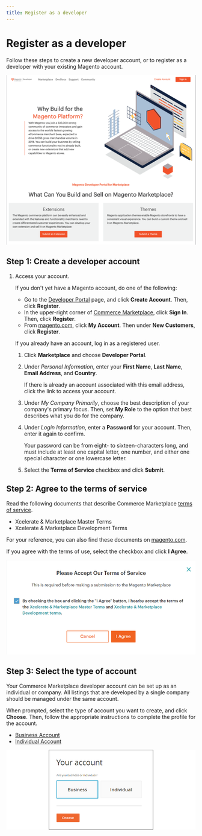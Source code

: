 ```yaml
---
title: Register as a developer
---
```


# Register as a developer

Follow these steps to create a new developer account, or to register as a developer with your existing Magento account.

![](../sellers/_images/developer-portal-landing-page.png)

## Step 1: Create a developer account

1. Access your account.

   If you don't yet have a Magento account, do one of the following:

   -  Go to the [Developer Portal](https://developer.magento.com) page, and click **Create  Account**. Then, click **Register**.
   -  In the upper-right corner of [Commerce Marketplace](https://marketplace.magento.com), click **Sign In**. Then, click **Register**.
   -  From [magento.com](https://magento.com), click **My Account**. Then under **New Customers**, click **Register**.

   If you already have an account, log in as a registered user.

   1. Click **Marketplace** and choose **Developer Portal**.

   1. Under _Personal Information_, enter your **First Name**, **Last Name**, **Email Address**, and **Country**.

      If there is already an account associated with this email address, click the link to access your account.

   1. Under _My Company Primarily_, choose the best description of your company's primary focus. Then, set **My Role** to the option that best describes what you do for the company.

   1. Under _Login Information_, enter a **Password** for your account. Then, enter it again to confirm.

      Your password can be from eight- to sixteen-characters long, and must include at least one capital letter, one number, and either one special character or one lowercase letter.

   1. Select the **Terms of Service** checkbox and click **Submit**.

## Step 2: Agree to the terms of service

Read the following documents that describe Commerce Marketplace [terms of service](https://magento.com/legal/terms/marketplace-xcelerate).

-  Xcelerate & Marketplace Master Terms
-  Xcelerate & Marketplace Development Terms

For your reference, you can also find these documents on [magento.com](https://magento.com/legal/terms/marketplace-xcelerate).

If you agree with the terms of use, select the checkbox and click **I Agree**.

![](../sellers/_images/terms-of-service.png)

## Step 3: Select the type of account

Your Commerce Marketplace developer account can be set up as an individual or company. All listings that are developed by a single company should be managed under the same account.

When prompted, select the type of account you want to create, and click **Choose**. Then, follow the appropriate instructions to complete the profile for the account.

-  [Business Account](profile-company.md)
-  [Individual Account](profile-personal.md)

![](../sellers/_images/account-type-business.png)
